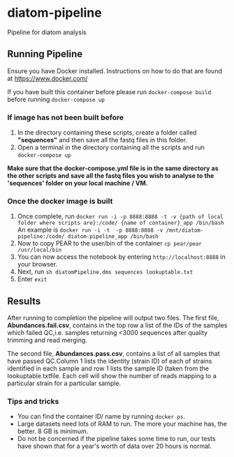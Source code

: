 # diatom-pipeline
Pipeline for diatom analysis

## Running Pipeline

Ensure you have Docker installed.  Instructions on how to do that are found at https://www.docker.com/

If you have built this container before please run `docker-compose build` before running `docker-compose up`


### If image has not been built before

1. In the directory containing these scripts, create a folder called **"sequences"** and then save all the fastq files in this folder.
2. Open a terminal in the directory containing all the scripts and run `docker-compose up`

**Make sure that the docker-compose.yml file is in the same directory as the other scripts and save all the fastq files you wish to analyse to the 'sequences' folder on your local machine / VM.**

### Once the docker image is built
1. Once complete, run `docker run -i -p 8888:8888 -t -v {path of local folder where scripts are}:/code/ {name of container}_app /bin/bash` An example is `docker run -i -t  -p 8888:8888 -v /mnt/diatom-pipeline:/code/ diatom-pipeline_app /bin/bash`
2. Now to copy PEAR to the user/bin of the container `cp pear/pear /usr/local/bin`
3. You can now access the notebook by entering `http://localhost:8888` in your browser. 
4. Next, run `sh diatomPipeline.dms sequences lookuptable.txt`
4. Enter `exit`



## Results
After running to completion the pipeline will output two files. The first file, **Abundances.fail.csv**, contains in the top row a list of the IDs of the samples which failed QC,i.e. samples returning <3000 sequences after quality trimming and read merging.

The second file, **Abundances.pass.csv**, contains a list of all samples that have passed QC.Column 1 lists the identity (strain ID) of each of strains identified in each sample and row 1 lists the sample ID (taken from the lookuptable.txtfile. Each cell will show the number of reads mapping to a particular strain for a particular sample.


### Tips and tricks

- You can find the container ID/ name by running `docker ps`.
- Large datasets need lots of RAM to run. The more your machine has, the better. 8 GB is minimum.
- Do not be concerned if the pipeline takes some time to run, our tests have shown that for a year's worth of data over 20 hours is normal.
